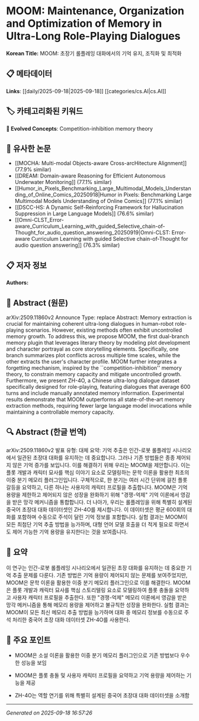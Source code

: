 
# MOOM: Maintenance, Organization and Optimization of Memory in Ultra-Long Role-Playing Dialogues

**Korean Title:** MOOM: 초장기 롤플레잉 대화에서의 기억 유지, 조직화 및 최적화

## 📋 메타데이터

**Links**: [[daily/2025-09-18|2025-09-18]] [[categories/cs.AI|cs.AI]]

## 🏷️ 카테고리화된 키워드
**🚀 Evolved Concepts**: Competition-inhibition memory theory

## 🔗 유사한 논문
- [[MOCHA: Multi-modal Objects-aware Cross-arcHitecture Alignment]] (77.9% similar)
- [[DREAM: Domain-aware Reasoning for Efficient Autonomous Underwater Monitoring]] (77.1% similar)
- [[Humor_in_Pixels_Benchmarking_Large_Multimodal_Models_Understanding_of_Online_Comics_20250918|Humor in Pixels: Benchmarking Large Multimodal Models Understanding of Online Comics]] (77.1% similar)
- [[DSCC-HS: A Dynamic Self-Reinforcing Framework for Hallucination Suppression in Large Language Models]] (76.6% similar)
- [[Omni-CLST_Error-aware_Curriculum_Learning_with_guided_Selective_chain-of-Thought_for_audio_question_answering_20250919|Omni-CLST: Error-aware Curriculum Learning with guided Selective chain-of-Thought for audio question answering]] (76.3% similar)

## 📋 저자 정보

**Authors:** 

## 📄 Abstract (원문)

arXiv:2509.11860v2 Announce Type: replace 
Abstract: Memory extraction is crucial for maintaining coherent ultra-long dialogues in human-robot role-playing scenarios. However, existing methods often exhibit uncontrolled memory growth. To address this, we propose MOOM, the first dual-branch memory plugin that leverages literary theory by modeling plot development and character portrayal as core storytelling elements. Specifically, one branch summarizes plot conflicts across multiple time scales, while the other extracts the user's character profile. MOOM further integrates a forgetting mechanism, inspired by the ``competition-inhibition'' memory theory, to constrain memory capacity and mitigate uncontrolled growth. Furthermore, we present ZH-4O, a Chinese ultra-long dialogue dataset specifically designed for role-playing, featuring dialogues that average 600 turns and include manually annotated memory information. Experimental results demonstrate that MOOM outperforms all state-of-the-art memory extraction methods, requiring fewer large language model invocations while maintaining a controllable memory capacity.

## 🔍 Abstract (한글 번역)

arXiv:2509.11860v2 발표 유형: 대체
요약: 기억 추출은 인간-로봇 롤플레잉 시나리오에서 일관된 초장대 대화를 유지하는 데 중요합니다. 그러나 기존 방법들은 종종 제어되지 않은 기억 증가를 보입니다. 이를 해결하기 위해 우리는 MOOM을 제안합니다. 이는 플롯 개발과 캐릭터 묘사를 핵심 이야기 요소로 모델링하는 문학 이론을 활용한 최초의 이중 분기 메모리 플러그인입니다. 구체적으로, 한 분기는 여러 시간 단위에 걸친 플롯 갈등을 요약하고, 다른 하나는 사용자의 캐릭터 프로필을 추출합니다. MOOM은 기억 용량을 제한하고 제어되지 않은 성장을 완화하기 위해 "경쟁-억제" 기억 이론에서 영감을 받은 망각 메커니즘을 통합합니다. 더 나아가, 우리는 롤플레잉을 위해 특별히 설계된 중국어 초장대 대화 데이터셋인 ZH-4O를 제시합니다. 이 데이터셋은 평균 600회의 대화를 포함하며 수동으로 주석이 달린 기억 정보를 포함합니다. 실험 결과는 MOOM이 모든 최첨단 기억 추출 방법을 능가하며, 대형 언어 모델 호출을 더 적게 필요로 하면서도 제어 가능한 기억 용량을 유지한다는 것을 보여줍니다.

## 📝 요약

이 연구는 인간-로봇 롤플레잉 시나리오에서 일관된 초장 대화를 유지하는 데 중요한 기억 추출 문제를 다룬다. 기존 방법은 기억 용량이 제어되지 않는 문제를 보여주었지만, MOOM은 문학 이론을 활용한 이중 분기 메모리 플러그인으로 이를 해결한다. MOOM은 플롯 개발과 캐릭터 묘사를 핵심 스토리텔링 요소로 모델링하여 플롯 충돌을 요약하고 사용자 캐릭터 프로필을 추출한다. 또한 "경쟁-억제" 메모리 이론에서 영감을 받은 망각 메커니즘을 통해 메모리 용량을 제어하고 불규칙한 성장을 완화한다. 실험 결과는 MOOM이 모든 최신 메모리 추출 방법을 능가하며 대화 중 메모리 정보를 수동으로 주석 처리한 중국어 초장 대화 데이터셋 ZH-4O를 사용한다.

## 🎯 주요 포인트

- MOOM은 소설 이론을 활용한 이중 분기 메모리 플러그인으로 기존 방법보다 우수한 성능을 보임

- MOOM은 플롯 충돌 및 사용자 캐릭터 프로필을 요약하고 기억 용량을 제어하는 기능을 제공

- ZH-4O는 역할 연기를 위해 특별히 설계된 중국어 초장대 대화 데이터셋을 소개함

---

*Generated on 2025-09-18 16:57:26*